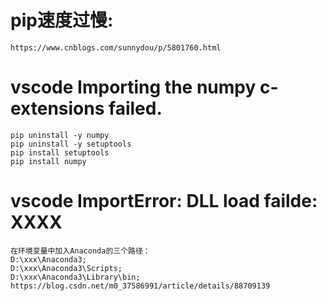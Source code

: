 # pip速度过慢:
    https://www.cnblogs.com/sunnydou/p/5801760.html

# vscode Importing the numpy c-extensions failed.
    pip uninstall -y numpy
    pip uninstall -y setuptools
    pip install setuptools
    pip install numpy

# vscode ImportError: DLL load failde: XXXX
    在环境变量中加入Anaconda的三个路径：
    D:\xxx\Anaconda3;
    D:\xxx\Anaconda3\Scripts;
    D:\xxx\Anaconda3\Library\bin;
    https://blog.csdn.net/m0_37586991/article/details/88709139